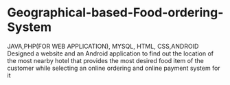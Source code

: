 # Geographical-based-Food-ordering-System
JAVA,PHP(FOR WEB APPLICATION), MYSQL, HTML, CSS,ANDROID Designed a website and an Android application to find out the location of the most nearby hotel that provides the most desired food item of the customer while selecting an online ordering and online payment system for it
